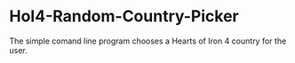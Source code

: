 # HoI4-Random-Country-Picker
The simple comand line program chooses a Hearts of Iron 4 country for the user.
